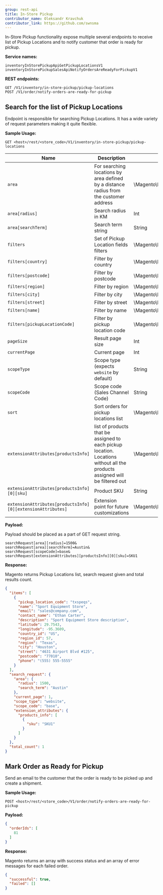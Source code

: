 ```yaml
---
group: rest-api
title: In-Store Pickup
contributor_name: Oleksandr Kravchuk
contributor_link: https://github.com/swnsma
---
```


In-Store Pickup functionality expose multiple several endpoints to receive list of Pickup Locations and to notify customer that order is ready for pickup.

**Service names:**

```http
inventoryInStorePickupApiGetPickupLocationsV1
inventoryInStorePickupSalesApiNotifyOrdersAreReadyForPickupV1
```

**REST endpoints:**

```http
GET /V1/inventory/in-store-pickup/pickup-locations
POST /V1/order/notify-orders-are-ready-for-pickup
```

## Search for the list of Pickup Locations

Endpoint is responsible for searching Pickup Locations. It has a wide variety of request parameters making it quite flexible.

**Sample Usage:**

`GET <host>/rest/<store_code>/V1/inventory/in-store-pickup/pickup-locations`

Name | Description | Type
--- | --- | ---
`area` | For searching locations by area defined by a distance radius from the customer address | \Magento\InventoryInStorePickupApi\Api\Data\SearchRequest\AreaInterface
`area[radius]` | Search radius in KM | Int
`area[searchTerm]` | Search term string | String
`filters` | Set of Pickup Location fields filters | \Magento\InventoryInStorePickupApi\Api\Data\SearchRequest\FiltersInterface
`filters[country]` | Filter by country | \Magento\InventoryInStorePickupApi\Api\Data\SearchRequest\FilterInterface
`filters[postcode]` | Filter by postcode | \Magento\InventoryInStorePickupApi\Api\Data\SearchRequest\FilterInterface
`filters[region]` | Filter by region | \Magento\InventoryInStorePickupApi\Api\Data\SearchRequest\FilterInterface
`filters[city]` | Filter by city | \Magento\InventoryInStorePickupApi\Api\Data\SearchRequest\FilterInterface
`filters[street]` | Filter by street | \Magento\InventoryInStorePickupApi\Api\Data\SearchRequest\FilterInterface
`filters[name]` | Filter by name | \Magento\InventoryInStorePickupApi\Api\Data\SearchRequest\FilterInterface
`filters[pickupLocationCode]` | Filter by pickup location code | \Magento\InventoryInStorePickupApi\Api\Data\SearchRequest\FilterInterface
`pageSize` | Result page size | Int
`currentPage` | Current page | Int
`scopeType` | Scope type (expects `website` by default)| String
`scopeCode` | Scope code (Sales Channel Code)| String
`sort` | Sort orders for pickup locations list | \Magento\Framework\Api\SortOrder[]
`extensionAttributes[productsInfo]` | list of products that be assigned to each pickup location. Locations without all the products assigned will be filtered out | \Magento\InventoryInStorePickupApi\Api\Data\SearchRequest\ProductInfoInterface[]
`extensionAttributes[productsInfo][0][sku]` | Product SKU | String
`extensionAttributes[productsInfo][0][extensionAttributes]` | Extension point for future customizations | \Magento\InventoryInStorePickupApi\Api\Data\SearchRequest\ProductInfoExtensionInterface

**Payload:**

Payload should be placed as a part of GET request string.

```http
searchRequest[area][radius]=1500&
searchRequest[area][searchTerm]=Austin&
searchRequest[scopeCode]=base&
searchRequest[extensionAttributes][productsInfo][0][sku]=SKU1
```

**Response:**

Magento returns Pickup Locations list, search request given and total results count.

```json
{
  "items": [
    {
      "pickup_location_code": "txspeqs",
      "name": "Sport Equipment Store",
      "email": "sales@company.com",
      "contact_name": "Ethan Carter",
      "description": "Sport Equipment Store description",
      "latitude": 29.7543,
      "longitude": -95.3609,
      "country_id": "US",
      "region_id": 57,
      "region": "Texas",
      "city": "Houston",
      "street": "4631 Airport Blvd #125",
      "postcode": "77010",
      "phone": "(555) 555-5555"
    }
  ],
  "search_request": {
    "area": {
      "radius": 1500,
      "search_term": "Austin"
    },
    "current_page": 1,
    "scope_type": "website",
    "scope_code": "base",
    "extension_attributes": {
      "products_info": [
        {
          "sku": "SKU1"
        }
      ]
    }
  },
  "total_count": 1
}
```

## Mark Order as Ready for Pickup

Send an email to the customer that the order is ready to be picked up and create a shipment.

**Sample Usage:**

`POST <host>/rest/<store_code>/V1/order/notify-orders-are-ready-for-pickup`

**Payload:**

```json
{
  "orderIds": [
    81
  ]
}
```

**Response:**

Magento returns an array with success status and an array of error messages for each failed order.

```json
{
  "successful": true,
  "failed": []
}
```
